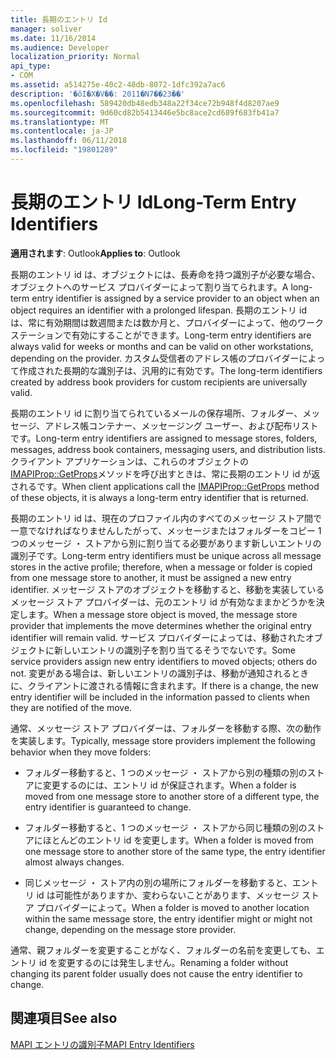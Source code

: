 ```yaml
---
title: 長期のエントリ Id
manager: soliver
ms.date: 11/16/2014
ms.audience: Developer
localization_priority: Normal
api_type:
- COM
ms.assetid: a514275e-40c2-48db-8072-1dfc392a7ac6
description: '�ŏI�X�V��: 2011�N7��23��'
ms.openlocfilehash: 589420db48edb348a22f34ce72b948f4d8207ae9
ms.sourcegitcommit: 9d60cd82b5413446e5bc8ace2cd689f683fb41a7
ms.translationtype: MT
ms.contentlocale: ja-JP
ms.lasthandoff: 06/11/2018
ms.locfileid: "19801289"
---
```

# <a name="long-term-entry-identifiers"></a><span data-ttu-id="91bb7-103">長期のエントリ Id</span><span class="sxs-lookup"><span data-stu-id="91bb7-103">Long-Term Entry Identifiers</span></span>

  
  
<span data-ttu-id="91bb7-104">**適用されます**: Outlook</span><span class="sxs-lookup"><span data-stu-id="91bb7-104">**Applies to**: Outlook</span></span> 
  
<span data-ttu-id="91bb7-105">長期のエントリ id は、オブジェクトには、長寿命を持つ識別子が必要な場合、オブジェクトへのサービス プロバイダーによって割り当てられます。</span><span class="sxs-lookup"><span data-stu-id="91bb7-105">A long-term entry identifier is assigned by a service provider to an object when an object requires an identifier with a prolonged lifespan.</span></span> <span data-ttu-id="91bb7-106">長期のエントリ id は、常に有効期間は数週間または数か月と、プロバイダーによって、他のワークステーションで有効にすることができます。</span><span class="sxs-lookup"><span data-stu-id="91bb7-106">Long-term entry identifiers are always valid for weeks or months and can be valid on other workstations, depending on the provider.</span></span> <span data-ttu-id="91bb7-107">カスタム受信者のアドレス帳のプロバイダーによって作成された長期的な識別子は、汎用的に有効です。</span><span class="sxs-lookup"><span data-stu-id="91bb7-107">The long-term identifiers created by address book providers for custom recipients are universally valid.</span></span> 
  
<span data-ttu-id="91bb7-108">長期のエントリ id に割り当てられているメールの保存場所、フォルダー、メッセージ、アドレス帳コンテナー、メッセージング ユーザー、および配布リストです。</span><span class="sxs-lookup"><span data-stu-id="91bb7-108">Long-term entry identifiers are assigned to message stores, folders, messages, address book containers, messaging users, and distribution lists.</span></span> <span data-ttu-id="91bb7-109">クライアント アプリケーションは、これらのオブジェクトの[IMAPIProp::GetProps](imapiprop-getprops.md)メソッドを呼び出すときは、常に長期のエントリ id が返されるです。</span><span class="sxs-lookup"><span data-stu-id="91bb7-109">When client applications call the [IMAPIProp::GetProps](imapiprop-getprops.md) method of these objects, it is always a long-term entry identifier that is returned.</span></span> 
  
<span data-ttu-id="91bb7-110">長期のエントリ id は、現在のプロファイル内のすべてのメッセージ ストア間で一意でなければなりませんしたがって、メッセージまたはフォルダーをコピー 1 つのメッセージ ・ ストアから別に割り当てる必要があります新しいエントリの識別子です。</span><span class="sxs-lookup"><span data-stu-id="91bb7-110">Long-term entry identifiers must be unique across all message stores in the active profile; therefore, when a message or folder is copied from one message store to another, it must be assigned a new entry identifier.</span></span> <span data-ttu-id="91bb7-111">メッセージ ストアのオブジェクトを移動すると、移動を実装しているメッセージ ストア プロバイダーは、元のエントリ id が有効なままかどうかを決定します。</span><span class="sxs-lookup"><span data-stu-id="91bb7-111">When a message store object is moved, the message store provider that implements the move determines whether the original entry identifier will remain valid.</span></span> <span data-ttu-id="91bb7-112">サービス プロバイダーによっては、移動されたオブジェクトに新しいエントリの識別子を割り当てるそうでないです。</span><span class="sxs-lookup"><span data-stu-id="91bb7-112">Some service providers assign new entry identifiers to moved objects; others do not.</span></span> <span data-ttu-id="91bb7-113">変更がある場合は、新しいエントリの識別子は、移動が通知されるときに、クライアントに渡される情報に含まれます。</span><span class="sxs-lookup"><span data-stu-id="91bb7-113">If there is a change, the new entry identifier will be included in the information passed to clients when they are notified of the move.</span></span> 
  
<span data-ttu-id="91bb7-114">通常、メッセージ ストア プロバイダーは、フォルダーを移動する際、次の動作を実装します。</span><span class="sxs-lookup"><span data-stu-id="91bb7-114">Typically, message store providers implement the following behavior when they move folders:</span></span>
  
- <span data-ttu-id="91bb7-115">フォルダー移動すると、1 つのメッセージ ・ ストアから別の種類の別のストアに変更するのには、エントリ id が保証されます。</span><span class="sxs-lookup"><span data-stu-id="91bb7-115">When a folder is moved from one message store to another store of a different type, the entry identifier is guaranteed to change.</span></span>
    
- <span data-ttu-id="91bb7-116">フォルダー移動すると、1 つのメッセージ ・ ストアから同じ種類の別のストアにほとんどのエントリ id を変更します。</span><span class="sxs-lookup"><span data-stu-id="91bb7-116">When a folder is moved from one message store to another store of the same type, the entry identifier almost always changes.</span></span>
    
- <span data-ttu-id="91bb7-117">同じメッセージ ・ ストア内の別の場所にフォルダーを移動すると、エントリ id は可能性がありますか、変わらないことがあります、メッセージ ストア プロバイダーによって。</span><span class="sxs-lookup"><span data-stu-id="91bb7-117">When a folder is moved to another location within the same message store, the entry identifier might or might not change, depending on the message store provider.</span></span>
    
<span data-ttu-id="91bb7-118">通常、親フォルダーを変更することがなく、フォルダーの名前を変更しても、エントリ id を変更するのには発生しません。</span><span class="sxs-lookup"><span data-stu-id="91bb7-118">Renaming a folder without changing its parent folder usually does not cause the entry identifier to change.</span></span> 
  
## <a name="see-also"></a><span data-ttu-id="91bb7-119">関連項目</span><span class="sxs-lookup"><span data-stu-id="91bb7-119">See also</span></span>



[<span data-ttu-id="91bb7-120">MAPI エントリの識別子</span><span class="sxs-lookup"><span data-stu-id="91bb7-120">MAPI Entry Identifiers</span></span>](mapi-entry-identifiers.md)

